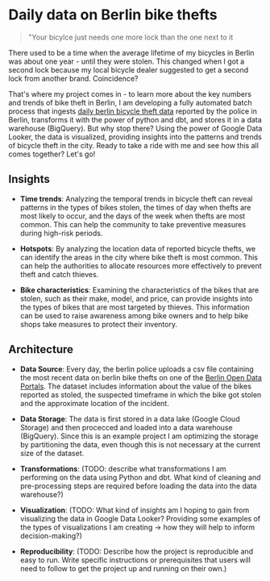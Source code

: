 # Daily data on Berlin bike thefts

> "Your bicylce just needs one more lock than the one next to it


There used to be a time when the average lifetime of my bicycles in Berlin was about one year - until they were stolen. This changed when I got a second lock because my local bicycle dealer suggested to get a second lock from another brand. Coincidence?

That's where my project comes in - to learn more about the key numbers and trends of bike theft in Berlin, I am developing a fully automated batch process that ingests [daily berlin bicycle theft data](https://daten.berlin.de/datensaetze/fahrraddiebstahl-berlin) reported by the police in Berlin, transforms it with the power of python and dbt, and stores it in a data warehouse (BigQuery). But why stop there? Using the power of Google Data Looker, the data is visualized, providing insights into the patterns and trends of bicycle theft in the city. Ready to take a ride with me and see how this all comes together? Let's go!


## Insights

- **Time trends**: Analyzing the temporal trends in bicycle theft can reveal patterns in the types of bikes stolen, the times of day when thefts are most likely to occur, and the days of the week when thefts are most common. This can help the community to take preventive measures during high-risk periods.

- **Hotspots**: By analyzing the location data of reported bicycle thefts, we can identify the areas in the city where bike theft is most common. This can help the authorities to allocate resources more effectively to prevent theft and catch thieves.

- **Bike characteristics**: Examining the characteristics of the bikes that are stolen, such as their make, model, and price, can provide insights into the types of bikes that are most targeted by thieves. This information can be used to raise awareness among bike owners and to help bike shops take measures to protect their inventory.


## Architecture

- **Data Source**: Every day, the berlin police uploads a csv file containing the most recent data on berlin bike thefts on one of the [Berlin Open Data Portals](https://daten.berlin.de/datensaetze/fahrraddiebstahl-berlin). The dataset includes information about the value of the bikes reported as stoled, the suspected timeframe in which the bike got stolen and the approximate location of the incident. 

- **Data Storage**: The data is first stored in a data lake (Google Cloud Storage) and then procecced and loaded into a data warehouse (BigQuery). Since this is an example project I am optimizing the storage by partitioning the data, even though this is not necessary at the current size of the dataset. 

- **Transformations**: (TODO: describe what transformations I am performing on the data using Python and dbt. What kind of cleaning and pre-processing steps are required before loading the data into the data warehouse?)

- **Visualization**: (TODO: What kind of insights am I hoping to gain from visualizing the data in Google Data Looker? Providing some examples of the types of visualizations I am creating -> how they will help to inform decision-making?)

- **Reproducibility**: (TODO: Describe how the project is reproducible and easy to run. Write specific instructions or prerequisites that users will need to follow to get the project up and running on their own.)
